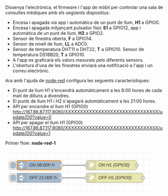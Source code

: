 Dissenya l'electrònica, el firmware i l'app de mòbil per controlar una sala de consultes mèdiques amb els següents dispositius: 

* Encesa i apagada via app i automàtica de un punt de llum, **H1** a GPIO0.
* Encesa i apagada mitjançant pulsador físic **S1** a GPIO12, app i automàtica de un punt de llum, **H2** a GPIO2.
* Sensor de finestra oberta, **F** a GPIO14.
* Sensor de nivell de llum, **LL** a ADC0.
* Sensor de temperatura DHT11 o DHT22, **T** a GPIO10. Sensor de temperatura DS18B20, **T** a GPIO10.
* A l'app es graficarà els valors mesurats pels diferents sensors.
* L'obertura d'una de les finestres enviarà una notificació a l'app i un correu electrònic.


Ara amb l'ajuda de [node-red](http://localhost:1880) configura les seguents caracteristiques:

* El punt de llum H1 s'encendrà automàticament a les 8:00 hores de cada matí de dilluns a divendres.
* El punts de llum H1 i H2 s'apagarà automàticament a les 21:00 hores.
* API per encendre el llum H1 (GPIO0) http://167.86.87.117:8080/XXXXXXXXXXXXXXXXXXXXXXXXXXXXXXX/update/D0?value=0
* API per apagar el llum H1 (GPIO0) http://167.86.87.117:8080/XXXXXXXXXXXXXXXXXXXXXXXXXXXXXXX/update/D0?value=1

Primer flow: **node-red-1**

![](images/node-red-1.png)




